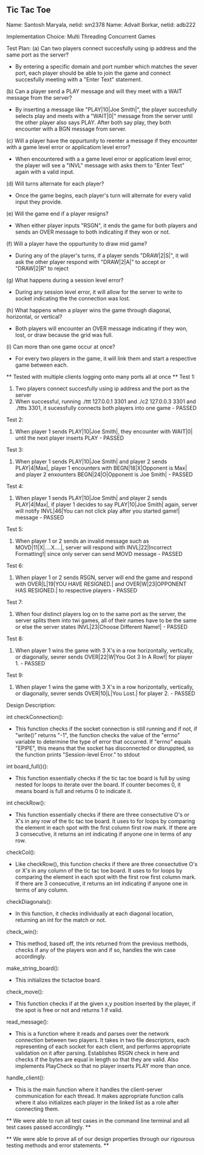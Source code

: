 ## Tic Tac Toe ##
Name: Santosh Maryala, netid: sm2378
Name: Advait Borkar, netid: adb222

Implementation Choice: Multi Threading Concurrent Games

Test Plan:
(a) Can two players connect succesfully using ip address and the same port as the server?
- By entering a specific domain and port number which matches the sever port, each player should be able to join the game and connect succesfully meeting with a "Enter Text" statement.

(b) Can a player send a PLAY message and will they meet with a WAIT message from the server?
- By inserting a message like "PLAY|10|Joe Smith|", the player succesfully selects play and meets with a "WAIT|0|" message from the server until the other player also says PLAY. After both say play, they both encounter with a BGN message from server.

(c) Will a player have the oppurtunity to reenter a message if they encounter with a game level error or applicatiom level error?
- When encountered with a a game level error or applicatiom level error, the player will see a "INVL" message with asks them to "Enter Text" again with a valid input.

(d) Will turns alternate for each player?
- Once the game begins, each player's turn will alternate for every valid input they provide.

(e) Will the game end if a player resigns?
- When either player inputs "RSGN", it ends the game for both players and sends an OVER message to both indicating if they won or not.

(f) Will a player have the oppurtunity to draw mid game?
- During any of the player's turns, if a player sends "DRAW|2|S|", it will ask the other player respond with "DRAW|2|A|" to accept or "DRAW|2|R" to reject

(g) What happens during a session level error?
- During any session level error, it will allow for the server to write to socket indicating the the connection was lost.

(h) What happens when a player wins the game through diagonal, horizontal, or vertical?
- Both players will encounter an OVER message indicating if they won, lost, or draw because the grid was full.

(i) Can more than one game occur at once?
- For every two players in the game, it will link them and start a respective game between each.

** Tested with multiple clients logging onto many ports all at once **
Test 1: 
1. Two players connect succesfully using ip address and the port as the server
2. When successful, running ./ttt 127.0.0.1 3301  and ./c2 127.0.0.3 3301 and ./ttts 3301, it sucessfully connects both players into one game - PASSED

Test 2: 
1. When player 1 sends PLAY|10|Joe Smith|, they encounter with WAIT|0| until the next player inserts PLAY - PASSED

Test 3: 
1. When player 1 sends PLAY|10|Joe Smith| and player 2 sends PLAY|4|Max|, player 1 encounters with BEGN|18|X|Opponent is Max| and player 2 enxounters BEGN|24|O|Opponent is Joe Smith| - PASSED

Test 4: 
1. When player 1 sends PLAY|10|Joe Smith| and player 2 sends PLAY|4|Max|, if player 1 decides to say PLAY|10|Joe Smith| again, server will notify INVL|46|You can not click play after you started game!| message - PASSED

Test 5:
1. When player 1 or 2 sends an invalid message such as MOVD|11|X|....X....|, server will respond with INVL|22|Incorrect Formatting!| since only server can send MOVD message - PASSED

Test 6: 
1.  When player 1 or 2 sends RSGN, server will end the game and respond with OVER|L|19|YOU HAVE RESIGNED.| and OVER|W|23|OPPONENT HAS RESIGNED.| to respective players - PASSED

Test 7:
1. When four distinct players log on to the same port as the server, the server splits them into twi games, all of their names have to be the same or else the server states INVL|23|Choose Different Name!| - PASSED

Test 8:
1. When player 1 wins the game with 3 X's in a row horizontally, vertically, or diagonally, sevrer sends OVER|22|W|You Got 3 In A Row!| for player 1. - PASSED

Test 9:
1. When player 1 wins the game with 3 X's in a row horizontally, vertically, or diagonally, sevrer sends OVER|10|L|You Lost.| for player 2. - PASSED


Design Description: 

int checkConnection(): 
- This function checks if the socket connection is still running and if not, if "write()" returns "-1", the function checks the value of the "errno"  variable to determine the type of error that occurred. If "errno" equals "EPIPE", this means that the socket has disconnected or disruppted, so the function prints "Session-level Error." to stdout 

int board_full()(): 
- This function essentially checks if the tic tac toe board is full by using nested for loops to iterate over the board. If counter becomes 0, it means board is full and returns 0 to indicate it.

int checkRow():
- This function essentially checks if there are three consectutive O's or X's in any row of the tic tac toe board. It uses to for loops by comparing the element in each spot with the first column first row mark. If there are 3 consecutive, it returns an int indicating if anyone one in terms of any row.

checkCol():
- Like checkRow(), this function  checks if there are three consectutive O's or X's in any column of the tic tac toe board. It uses to for loops by comparing the element in each spot with the first row first column mark. If there are 3 consecutive, it returns an int indicating if anyone one in terms of any column.

checkDiagonals():
- In this function, it checks individually at each diagonal location, returning an int for the match or not.

check_win():
- This method, based off, the ints returned from the previous methods, checks if any of the players won and if so, handles the win case accordingly.

make_string_board():
- This initializes the tictactoe board.

check_move():
- This function checks if at the given x,y position inserted by the player, if the spot is free or not and returns 1 if valid.

read_message():
- This is a function where it reads and parses over the network connection between two players. It takes in two file descriptors, each representing of each socket for each client, and performs appropriate validation on it after parsing. Establishes RSGN check in here and checks if the bytes are equal in length so that they are valid. Also implements PlayCheck so that no player inserts PLAY more than once.

handle_client():
- This is the main function where it handles the client-server communication for each thread. It makes appropriate function calls where it also initializes each player in the linked list as a role after connecting them. 

** We were able to run all test cases in the command line terminal and all test cases passed accordingly. **

** We were able to prove all of our design properties through our rigourous testing methods and error statements. **